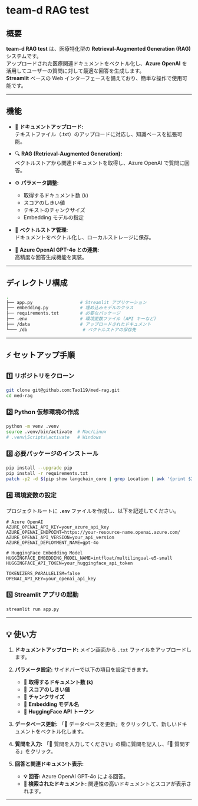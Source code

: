 # team-d RAG test

## 概要

**team-d RAG test** は、医療特化型の **Retrieval-Augmented Generation (RAG)** システムです。  
アップロードされた医療関連ドキュメントをベクトル化し、**Azure OpenAI** を活用してユーザーの質問に対して最適な回答を生成します。  
**Streamlit** ベースの Web インターフェースを備えており、簡単な操作で使用可能です。

---

## 機能

- 📁 **ドキュメントアップロード:**  
  テキストファイル（.txt）のアップロードに対応し、知識ベースを拡張可能。

- 🔍 **RAG (Retrieval-Augmented Generation):**  
  ベクトルストアから関連ドキュメントを取得し、Azure OpenAI で質問に回答。

- ⚙️ **パラメータ調整:**

  - 取得するドキュメント数 (`k`)
  - スコアのしきい値
  - テキストのチャンクサイズ
  - Embedding モデルの指定

- 💾 **ベクトルストア管理:**  
  ドキュメントをベクトル化し、ローカルストレージに保存。

- 🧠 **Azure OpenAI GPT-4o との連携:**  
  高精度な回答生成機能を実装。

---

## ディレクトリ構成

```bash
.
├── app.py                  # Streamlit アプリケーション
├── embedding.py            # 埋め込みモデルのクラス
├── requirements.txt        # 必要なパッケージ
├── .env                    # 環境変数ファイル (API キーなど)
├── /data                   # アップロードされたドキュメント
└─── /db                     # ベクトルストアの保存先
```

---

## ⚡ セットアップ手順

### 1️⃣ **リポジトリをクローン**

```bash
git clone git@github.com:Tao119/med-rag.git
cd med-rag
```

### 2️⃣ **Python 仮想環境の作成**

```bash
python -m venv .venv
source .venv/bin/activate  # Mac/Linux
# .venv\Scripts\activate   # Windows
```

### 3️⃣ **必要パッケージのインストール**

```bash
pip install --upgrade pip
pip install -r requirements.txt
patch -p2 -d $(pip show langchain_core | grep Location | awk '{print $2}')/langchain_core -i $(pwd)/langchain_core.patch
```

### 4️⃣ **環境変数の設定**

プロジェクトルートに **`.env`** ファイルを作成し、以下を記述してください。

```env
# Azure OpenAI
AZURE_OPENAI_API_KEY=your_azure_api_key
AZURE_OPENAI_ENDPOINT=https://your-resource-name.openai.azure.com/
AZURE_OPENAI_API_VERSION=your_api_version
AZURE_OPENAI_DEPLOYMENT_NAME=gpt-4o

# HuggingFace Embedding Model
HUGGINGFACE_EMBEDDING_MODEL_NAME=intfloat/multilingual-e5-small
HUGGINGFACE_API_TOKEN=your_huggingface_api_token

TOKENIZERS_PARALLELISM=false
OPENAI_API_KEY=your_openai_api_key
```

### 5️⃣ **Streamlit アプリの起動**

```bash
streamlit run app.py
```

---

## 💡 使い方

1. **ドキュメントアップロード:**
   メイン画面から `.txt` ファイルをアップロードします。

2. **パラメータ設定:**
   サイドバーで以下の項目を設定できます。

   - 🔢 **取得するドキュメント数 (`k`)**
   - 🎯 **スコアのしきい値**
   - 📏 **チャンクサイズ**
   - 🔗 **Embedding モデル名**
   - 🔑 **HuggingFace API トークン**

3. **データベース更新:**
   「🔄 データベースを更新」をクリックして、新しいドキュメントをベクトル化します。

4. **質問を入力:**
   「💬 質問を入力してください」の欄に質問を記入し、「🚀 質問する」をクリック。

5. **回答と関連ドキュメント表示:**
   - **💡 回答:** Azure OpenAI GPT-4o による回答。
   - **📄 検索されたドキュメント:** 関連性の高いドキュメントとスコアが表示されます。

---
